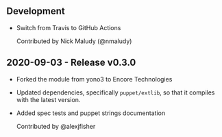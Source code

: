 ## Development

- Switch from Travis to GitHub Actions

  Contributed by Nick Maludy (@nmaludy)

## 2020-09-03 - Release v0.3.0

- Forked the module from yono3 to Encore Technologies
- Updated dependencies, specifically `puppet/extlib`, so that it compiles with the latest version.
- Added spec tests and puppet strings documentation

  Contributed by @alexjfisher

